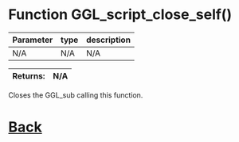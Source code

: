 # Function GGL_script_close_self()

 Parameter    |  type   |              description                   |
|--           |       --|--                                          |
|   N/A      | N/A | N/A

| Returns:  | N/A |
|--         |                             --|

Closes the GGL_sub calling this function.

# [Back](https://github.com/Ced30/GML-GUI-Library-GGL-Documentation/blob/main/API/GGL_Functions.md)
